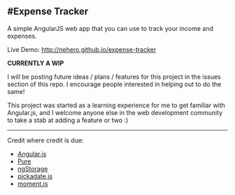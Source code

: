 #Expense Tracker
---

A simple AngularJS web app that you can use to track your income and expenses. 

Live Demo: http://nehero.github.io/expense-tracker

**CURRENTLY A WIP**

I will be posting future ideas / plans / features for this project in the issues section of this repo. I encourage people interested in helping out to do the same!

This project was started as a learning experience for me to get familiar with Angular.js, and I welcome anyone else in the web development community to take a stab at adding a feature or two :)

---

Credit where credit is due:
* [Angular.js](http://angularjs.org/)
* [Pure](http://purecss.io/)
* [ngStorage](https://github.com/gsklee/ngStorage)
* [pickadate.js](https://github.com/amsul/pickadate.js)
* [moment.js](https://github.com/moment/moment/)
